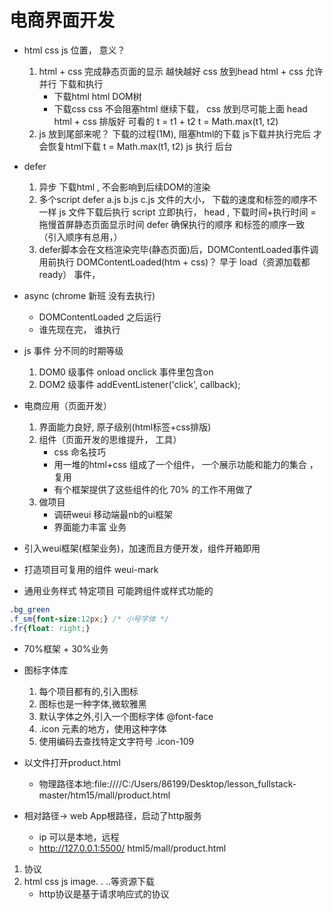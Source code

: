 # 电商界面开发

- html  css  js 位置， 意义？ 
    1. html + css  完成静态页面的显示 越快越好 
        css 放到head html + css 允许 并行 下载和执行 
        - 下载html html  DOM树
        - 下载css 
        css 不会阻塞html 继续下载，  css 放到尽可能上面 head  
        html  + css 排版好  可看的
        t = t1  + t2 
        t = Math.max(t1, t2)
    2. js 放到尾部来呢？
        下载的过程(1M), 阻塞html的下载 
        js下载并执行完后 才会恢复html下载 
        t = Math.max(t1, t2) 
        js 执行 后台 

- defer  
    1. 异步 下载html  , 不会影响到后续DOM的渲染
    2. 多个script defer  a.js  b.js c.js 
        文件的大小， 下载的速度和标签的顺序不一样
        js 文件下载后执行 
        script  立即执行， head ,  下载时间+执行时间 =  拖慢首屏静态页面显示时间 
        defer  确保执行的顺序 和标签的顺序一致 （引入顺序有总用，）
    3. defer脚本会在文档渲染完毕(静态页面)后，DOMContentLoaded事件调用前执行
        DOMContentLoaded(htm + css)？  早于 load（资源加载都ready） 事件，

- async (chrome 新班 没有去执行)
    - DOMContentLoaded 之后运行
    - 谁先现在完， 谁执行 


- js  事件  分不同的时期等级
    1. DOM0 级事件  onload onclick 事件里包含on
    2. DOM2 级事件 addEventListener('click', callback);


-  电商应用（页面开发）
    1. 界面能力良好, 原子级别(html标签+css排版)
    2. 组件（页面开发的思维提升， 工具）
        - css 命名技巧
        - 用一堆的html+css 组成了一个组件， 一个展示功能和能力的集合 ， 复用
        - 有个框架提供了这些组件的化 70% 的工作不用做了
    3. 做项目
        - 调研weui  移动端最nb的ui框架
        - 界面能力丰富 业务 


- 引入weui框架(框架业务)，加速而且方便开发，组件开箱即用
- 打造项目可复用的组件 weui-mark
- 通用业务样式 特定项目 可能跨组件或样式功能的
```css
.bg_green
.f_sm{font-size:12px;} /* 小号字体 */
.fr{float: right;}
```


- 70%框架 + 30%业务

- 图标字体库
    1. 每个项目都有的,引入图标
    2. 图标也是一种字体,微软雅黑
    3. 默认字体之外,引入一个图标字体 @font-face
    4. .icon 元素的地方，使用这种字体
    5. 使用编码去查找特定文字符号 .icon-109


- 以文件打开product.html
    - 物理路径本地:file:////C:/Users/86199/Desktop/lesson_fullstack-master/htm15/mall/product.html
- 相对路径-> web App根路径，启动了http服务
    - ip 可以是本地，远程
    - http://127.0.0.1:5500/ html5/mall/product.html

1. 协议
2. html css js image. . ..等资源下载
    - http协议是基于请求响应式的协议
